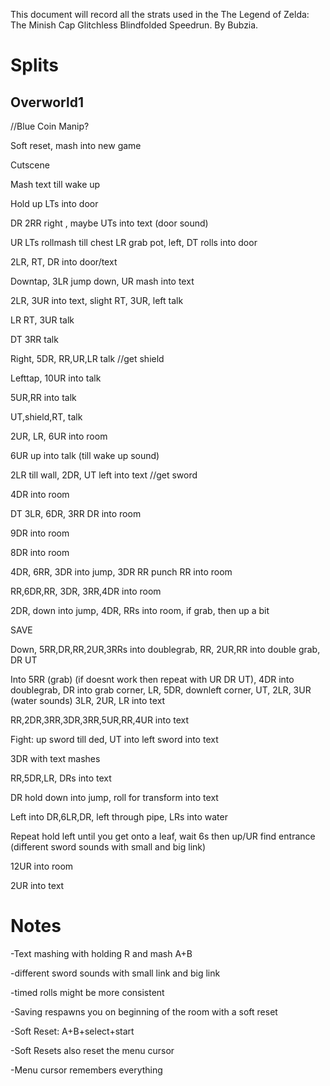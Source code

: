 This document will record all the strats used in the The Legend of
Zelda: The Minish Cap Glitchless Blindfolded Speedrun. By Bubzia.

# Splits

## Overworld1

//Blue Coin Manip?

Soft reset, mash into new game

Cutscene

Mash text till wake up

Hold up LTs into door

DR 2RR right , maybe UTs into text (door sound)

UR LTs rollmash till chest LR grab pot, left, DT rolls into door

2LR, RT, DR into door/text

Downtap, 3LR jump down, UR mash into text

2LR, 3UR into text, slight RT, 3UR, left talk

LR RT, 3UR talk

DT 3RR talk

Right, 5DR, RR,UR,LR talk //get shield

Lefttap, 10UR into talk

5UR,RR into talk

UT,shield,RT, talk

2UR, LR, 6UR into room

6UR up into talk (till wake up sound)

2LR till wall, 2DR, UT left into text //get sword

4DR into room

DT 3LR, 6DR, 3RR DR into room

9DR into room

8DR into room

4DR, 6RR, 3DR into jump, 3DR RR punch RR into room

RR,6DR,RR, 3DR, 3RR,4DR into room

2DR, down into jump, 4DR, RRs into room, if grab, then up a bit

SAVE

Down, 5RR,DR,RR,2UR,3RRs into doublegrab, RR, 2UR,RR into double grab,
DR UT

Into 5RR (grab) (if doesnt work then repeat with UR DR UT), 4DR into
doublegrab, DR into grab corner, LR, 5DR, downleft corner, UT, 2LR, 3UR
(water sounds) 3LR, 2UR, LR into text

RR,2DR,3RR,3DR,3RR,5UR,RR,4UR into text

Fight: up sword till ded, UT into left sword into text

3DR with text mashes

RR,5DR,LR, DRs into text

DR hold down into jump, roll for transform into text

Left into DR,6LR,DR, left through pipe, LRs into water

Repeat hold left until you get onto a leaf, wait 6s then up/UR find
entrance (different sword sounds with small and big link)

12UR into room

2UR into text

# Notes

\-Text mashing with holding R and mash A+B

\-different sword sounds with small link and big link

\-timed rolls might be more consistent

\-Saving respawns you on beginning of the room with a soft reset

\-Soft Reset: A+B+select+start

\-Soft Resets also reset the menu cursor

\-Menu cursor remembers everything
